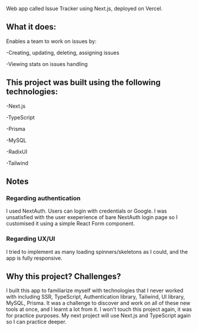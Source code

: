 Web app called Issue Tracker using Next.js, deployed on Vercel.

## What it does:
Enables a team to work on issues by:

-Creating, updating, deleting, assigning issues

-Viewing stats on issues handling

## This project was built using the following technologies:

-Next.js

-TypeScript

-Prisma

-MySQL

-RadixUI

-Tailwind

## Notes

### Regarding authentication

I used NextAuth. 
Users can login with credentials or Google.
I was unsatisfied with the user exeperience of bare NextAuth login page so I customised it using a simple React Form component.

### Regarding UX/UI

I tried to implement as many loading spinners/skeletons as I could, and the app is fully responsive.

## Why this project? Challenges?

I built this app to familiarize myself with technologies that I never worked with including SSR, TypeScript, Authentication library, Tailwind, UI library, MySQL, Prisma.
It was a challenge to discover and work on all of these new tools at once, and I learnt a lot from it.
I won't touch this project again, it was for practice purposes.
My next project will use Next.js and TypeScript again so I can practice deeper.



